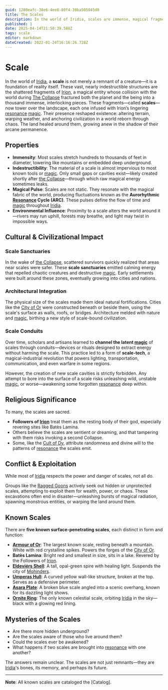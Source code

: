 ```yaml
---
guid: 1280eafc-38e6-4ee8-80f4-30ba505045d0
title: The Scales
description: In the world of Iridia, scales are immense, magical fragments of a shattered god that reshape reality and anchor civilization.
published: 1
date: 2025-04-14T21:50:39.588Z
tags: scale
editor: markdown
dateCreated: 2022-01-24T16:16:26.728Z
---
```


# Scale
In the world of [Iridia](/geography/world/iridia.md), a **scale** is not merely a remnant of a creature—it is a foundation of reality itself. These vast, nearly indestructible structures are the shattered fragments of [Irion](/being/deity/irion.md), a magical entity whose collision with the world during [The Collapse](/structure/chronological/event/the-collapse.md) fractured both the planet and the being into a thousand immense, interlocking pieces. These fragments—called **scales**—now tower over the landscape, each one infused with Irion’s lingering [resonance](/structure/mechanic/resonance.md) [magic](/structure/mechanic/magic.md). Their presence reshaped existence: altering terrain, warping weather, and anchoring civilization in a world reborn through chaos. The land healed around them, growing anew in the shadow of their arcane permanence.

## Properties
- **Immensity**: Most scales stretch hundreds to thousands of feet in diameter, towering like mountains or embedded deep underground.
- **Indestructibility**: The material of a scale is almost impervious to most known tools or [magic](/structure/mechanic/magic.md). Only small gaps or cavities exist—likely created shortly after [the Collapse](/structure/chronological/event/the-collapse.md)—through which raw magical energy sometimes leaks.
- **Magical Pulse**: Scales are not static. They resonate with the magical fabric of the world, producing fluctuations known as the **Aurorhythmic [Resonance](/structure/mechanic/resonance.md) Cycle (ARC)**. These pulses define the flow of time and [magic](/structure/mechanic/magic.md) throughout [Iridia](/geography/world/iridia.md).
- **Environmental Influence**: Proximity to a scale alters the world around it—rivers may run uphill, forests may breathe, and light may twist in impossible ways.

## Cultural & Civilizational Impact

### Scale Sanctuaries

In the wake of [the Collapse](/structure/chronological/event/the-collapse.md), scattered survivors quickly realized that areas near scales were safer. These **scale sanctuaries** emitted calming energy that repelled chaotic creatures and destructive [magic](/structure/mechanic/magic.md). Early settlements were built around these zones, eventually growing into cities and nations.

### Architectural Integration

The physical size of the scales made them ideal natural fortifications. Cities like the [City of Or](/geography/settlement/city/city-of-or.md) were constructed beneath or beside them, using the scale's surface as walls, roofs, or bridges. Architecture melded with nature and [magic](/structure/mechanic/magic.md), birthing a new style of scale-bound civilization.

### Scale Conduits

Over time, scholars and artisans learned to **channel the latent [magic](/structure/mechanic/magic.md)** of scales through conduits—devices or rituals designed to extract energy without harming the scale. This practice led to a form of **scale-tech**, a magical-industrial revolution that powers lighting, transportation, communication, and even warfare in some regions.

However, the creation of new scale cavities is strictly forbidden. Any attempt to bore into the surface of a scale risks unleashing wild, unstable [magic](/structure/mechanic/magic.md), or worse—awakening some forgotten [resonance](/structure/mechanic/resonance.md) deep within.

## Religious Significance

To many, the scales are sacred.

- **Followers of [Irion](/being/deity/irion.md)** treat them as the resting body of their god, especially revering sites like Batès Lamina.
- Others believe the scales are sentient or dreaming, and that tampering with them risks invoking a second Collapse.
- Some, like the [Cult of Dy](/structure/society/factions/cult-of-dy.md), attribute randomness and divine will to the patterns of [resonance](/structure/mechanic/resonance.md) the scales emit.

## Conflict & Exploitation

While most of [Iridia](/geography/world/iridia.md) respects the power and danger of scales, not all do.

Groups like the [Ragged Goons](/structure/society/factions/ragged-goons.md) actively seek out hidden or unprotected scales, attempting to exploit them for wealth, power, or chaos. These excavations often end in disaster—unleashing bursts of magical radiation, spawning monstrous entities, or warping the land around them.

## Known Scales

There are **five known surface-penetrating scales**, each distinct in form and function:

- **[Armour of Or](/geography/scale/armour-of-or.md)**: The largest known scale, resting beneath a mountain. White with red crystalline spikes. Powers the forges of the [City of Or](/geography/settlement/city/city-of-or.md).
- **Batès Lamina**: Bright red and smallest in size, sits in a lake. Revered by the Followers of [Irion](/being/deity/irion.md).
- **[Eldeviérs Shell](/geography/scale/eldeviérs-shell.md)**: A tall, opal-green spire with healing light. Suspends the city of [Mohinders](/geography/settlement/city/mohinders.md).
- **[Umperas Hull](/geography/scale/umperas-hull.md)**: A curved yellow wall-like structure, broken at the top. Serves as a defensive perimeter.
- **[Asara Plate](/geography/scale/asara-plate.md)**: A broken blue scale angled into a scenic overhang, known for its dazzling light shows.
- **[Ornite Ring](/geography/scale/ornite-ring.md)**: The only known celestial scale, orbiting [Iridia](/geography/world/iridia.md) in the sky—black with a glowing red lining.

## Mysteries of the Scales

- Are there more hidden underground?
- Are the scales aware of those who live around them?
- Could the scales ever be awakened?
- What happens if two scales are brought into [resonance](/structure/mechanic/resonance.md) with one another?

The answers remain unclear. The scales are not just remnants—they are [Iridia](/geography/world/iridia.md)'s bones, its memory, and perhaps its future.

---

**Note**: All known scales are cataloged the [Catalog].

